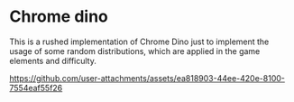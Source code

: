 # Chrome dino

This is a rushed implementation of Chrome Dino just to implement the usage of some random distributions, which are applied in the game elements and difficulty.

https://github.com/user-attachments/assets/ea818903-44ee-420e-8100-7554eaf55f26
